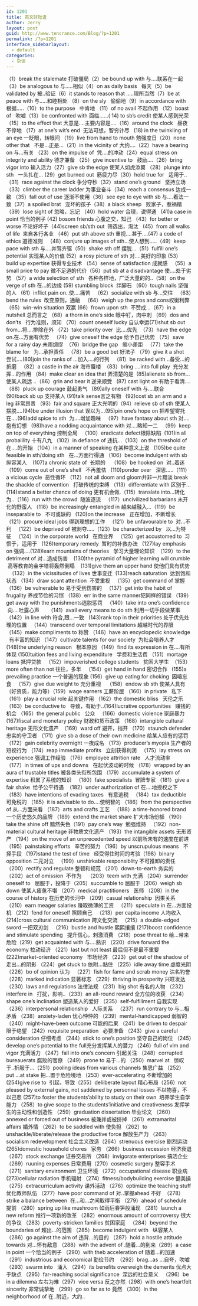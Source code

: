 ```yaml
---
id: 1201
title: 英文好短语
author: Jerry
layout: post
guid: http://www.tencrance.com/Blog/?p=1201
permalink: /?p=1201
interface_sidebarlayout:
  - default
categories:
  - 杂谈
---
```

（1）break the stalemate 打破僵局（2）be bound up with 与&#8230;.联系在一起（3）be analogous to 与&#8230;..相似（4）on as daily basis <wbr /> <wbr /> 每天（5）be validated by 被..验证（6）it stands to reason that &#8230;..理所当然（7）be at peace with 与&#8230;..和睦相处 （8）on the sly <wbr /> <wbr /> 偷偷地（9）in accordance with 根据&#8230;..（10）to the purpose <wbr /> <wbr /> 中肯地 （11）of no avail 不起作用 （12）boast of <wbr /> <wbr /> 吹嘘（13）be confronted with 面临&#8230;&#8230;( 14) to sb&#8217;s credit 使某人感到光荣（15）to the effect that 大意是&#8230;.主要内容是&#8230;.（16）around the clock <wbr /> <wbr /> 昼夜不停地 （17）at one&#8217;s wit&#8217;s end <wbr /> <wbr /> 无法可想，智穷计尽 <wbr /> <wbr /> (18) in the twinkling of an eye 一眨眼，转眼间 （19）live from hand to mouth 勉强度日（20）none other that <wbr /> <wbr /> 不是&#8230;正是&#8230;（21）in the vicinity of 大约&#8230;.（22）have a bearing on 与&#8230;有关 （23）on the impulse of <wbr /> <wbr /> 凭&#8230;.的冲动（24）equal stress on integrity and ability 德才兼备 （25）give incentive to <wbr /> <wbr /> 鼓励&#8230;.（26）bring vigor into 输入活力（27）give sb the edge 使某人如虎添翼 （28）plunge into sth <wbr /> <wbr /> 一头扎在&#8230; (29）get burned out <wbr /> <wbr /> 筋疲力尽（30）hold true for <wbr /> <wbr /> 适用于..（31）race against the clock 争分夺秒（32）stand one&#8217;s ground <wbr /> <wbr /> 坚持立场 （33）climber the career ladder 为事业奋斗（34）reach a consensus 达成一致 （35）fall out of use 逐渐不使用（36）see eye to eye with sb 与&#8230;.看法一致（37）a spoiled brat <wbr /> <wbr /> <wbr /> 宠坏的孩子（38）a black sheep <wbr /> <wbr /> 败家子，惹祸精 （39）lose sight of 忽略，忘记 （40）hold water 合理，说得通 <wbr /> <wbr /> (41)a case in point 恰当的例子 (42) bosom friends 心腹之交，知己 （43）for better or worse 不论好坏子（44)screen sb/sth out <wbr /> <wbr /> 筛选出，淘汰 <wbr /> <wbr /> (45）from all walks of life <wbr /> <wbr />来自各行各业 （46）put sth above sth 重视&#8230;.甚于&#8230;.(47) a code of ethics 道德准则 <wbr /> <wbr /> （48）conjure up images of sth&#8230;使人想到&#8230;..（49）keep pace with sth 与&#8230;.并驾齐驱（50）shake sth off 摆脱&#8230;（51）fulfill one&#8217;s potential 实现某人的价值 (52）a rosy picture of sth 对&#8230;.美好的印象 (53）build up expertise 获得专业技术 （54）sense of satisfaction 成就感 <wbr /> <wbr /> （55）a small price to pay 微不足道的代价（56）put sb at a disadvantage 使&#8230;.处于劣势 （57）a wide selection of sth <wbr /> <wbr /> 各种各样地，广泛大量的的..（58）on the verge of sth 在&#8230;的边缘 (59) stumbling block <wbr /> <wbr />绊脚石 （60）tough nails 坚强的人 <wbr /> <wbr /> (61）inflict pain on..使&#8230;.痛苦 <wbr /> <wbr /> （62）socialize with sb 与&#8230;交往 <wbr /> <wbr /> （63）bend the rules <wbr /> <wbr /> 改变原则，通融 <wbr /> <wbr /> （64）weigh up the pros and cons权衡利弊 （65）win-win situation 双赢 (66）frown upon sth <wbr /> <wbr /> 不赞成&#8230;（67）in a nutshell 总而言之 （68）a thorn in one&#8217;s side 眼中钉，肉中刺 （69）dos and don&#8217;ts <wbr /> <wbr /> 行为准则，须知 （70）count oneself lucky 自认幸运(71)shut sb out from&#8230;将&#8230;.排除在外 （72）take priority over <wbr /> <wbr /> 比&#8230;.优先 <wbr /> <wbr />（73）have the edge on.在&#8230;方面有优势 <wbr /> <wbr /> （74）give oneself the edge 给予自己优势 （75）save for a rainy day 未雨绸缪 <wbr /> <wbr /> （76）bridge the gap <wbr /> <wbr /> 缩小差距 <wbr /> <wbr /> （77）take the blame for <wbr /> <wbr /> 为&#8230;承担责任 <wbr /> <wbr /> （78）be a good bet 好法子 （79）give it a shot <wbr /> <wbr /> 尝试&#8230;.(80)join the ranks of &#8230;加入&#8230;.的行列 <wbr /> <wbr /> （81）be racked with ..备受&#8230;的折磨 <wbr /> <wbr /> （82）a castle in the air 海市蜃楼 <wbr /> <wbr />（83）bring &#8230;.into full play <wbr /> <wbr /> 充分发挥&#8230;的作用 （84）make clear an idea that 弄清楚的是 <wbr /> <wbr />(85)alienate sb from&#8230;使某人疏远 ..（86）grin and bear it 逆来顺受 <wbr /> <wbr /> (87) cast light on 有助于看清&#8230;.（88）pluck up courage 鼓起勇气 <wbr /> <wbr /> (89)ally oneself with 与&#8230;.联合 <wbr /> <wbr /> <wbr /> (90)back sb up 支持某人 (91)talk sense言之有物 <wbr /> <wbr /> (92)cost sb an arm and a leg 非常昂贵 （93）fair and square 正大光明的（94）relieve sb of sth 使某人摆脱&#8230;.(94)be under illusion that 误以为&#8230;(95)pin one&#8217;s hope on 把希望寄托在&#8230;.(96)add spice to sth <wbr /> <wbr /> 为&#8230;.增加趣味 <wbr /> <wbr /> （97）have fantasy about sth 对&#8230;.抱有幻想 <wbr /> <wbr /> (98)have a nodding acquaintance with 对&#8230;.略知一二 <wbr /> <wbr /> （99）keep on top of everything 控制全局 <wbr /> <wbr /> （100）eradicate defect根除缺陷 <wbr /> <wbr /> (101)in all probalility 十有八九 （102）in defiance of 违抗&#8230;（103）on the threshold of 在&#8230;.的开始 （104）in a manner of speaking 在某种意义上说 <wbr /> <wbr /> (105)be quite feasible in sth/doing sth <wbr /> <wbr /> 在&#8230;方面行得通 （106）become indulgent with sb 纵容某人 <wbr /> <wbr /> <wbr /> (107)a chronic state of <wbr /> <wbr /> 长期的 <wbr /> <wbr /> <wbr /> （108）be hooked on <wbr /> <wbr />对..着迷 <wbr /> <wbr /> <wbr /> <wbr /> （109）come out of one&#8217;s shell <wbr /> <wbr /> 不再羞怯 <wbr /> <wbr /> (110)ponder over <wbr /> <wbr /> 深思&#8230;..（111）a vicious cycle <wbr /> <wbr /> 恶性循环 （112）not all doom and gloom并非一片黯淡 break the shackle of convention <wbr /> <wbr /> 打破传统的束缚 （113）differentiate with 区别于&#8230;(114)stand a better chance of doing 更有机会做.（115）translate into&#8230;转化为..（116）run with the crowd <wbr /> <wbr /> 随波逐流 <wbr /> <wbr /> （117）uncivilized barbarians 未开化的野蛮人 （118）be increasingly entangled in 越来越融入&#8230;（119）be inseparable to <wbr /> <wbr /> 不可或缺的 <wbr /> <wbr /> (120)on the increase <wbr /> <wbr /> 正在增加，不断增长 （121）procure ideal jobs 得到理想的工作 <wbr /> <wbr /> （121）be unfavourable to <wbr /> <wbr /> 对&#8230;不利 <wbr /> <wbr /> （122）be deprived of 被剥夺&#8230;..（123）be characterized by <wbr /> <wbr /> 以&#8230;为特征 <wbr /> <wbr /> <wbr /> （124）in the corporate world <wbr /> <wbr /> <wbr /> 在商业界 <wbr /> <wbr /> （125）get accustomed to <wbr /> <wbr /> 习惯于，适用于 <wbr /> <wbr /> (126)temporary remedy <wbr /> <wbr /> 暂时的补救办法 <wbr /> <wbr /> (127)lay emphasis on 强调&#8230;.(128)learn mountains of theories <wbr /> <wbr /> 学习大量理论知识 <wbr /> <wbr /> （129）to the detriment of 对&#8230;造成伤害 <wbr /> <wbr /> <wbr /> (130)the pyramid of higher learning will crumble <wbr /> <wbr /> 高等教育的金字塔将轰然倒塌 <wbr /> <wbr /> <wbr /> (131)give them an upper hand 使他们具有优势 <wbr /> <wbr /> （132）in the vicissitudes of lives 世事变迁 <wbr /> <wbr />(133)reach saturation <wbr /> <wbr /> 达到饱和状态 （134）draw scant attention <wbr /> <wbr /> 不受重视 <wbr /> <wbr /> （135）get command of 掌握 <wbr /> <wbr /> （136）be vulnerable to 易于受到伤害的 <wbr /> <wbr /> （137）get into the habit of frugality 养成节俭的习惯 （138）err in the same manner犯同样的错误 （139）get away with the punishments逃脱惩罚 <wbr /> <wbr /> （140）take into one&#8217;s confidence <wbr /> <wbr /> 向&#8230;.吐露心声 <wbr /> <wbr /> <wbr /> <wbr /> <wbr /> （141）avail every means to do sth 利用一切手段做某事 <wbr /> <wbr /> （142）in line with 符合,跟&#8230;一致 <wbr /> <wbr /> (143)rank top in their priorities 处于优先处理的位置 <wbr /> <wbr /> （144）transcend over temporal limitations 超越时代的界限 <wbr /> <wbr /> （145）make compliments to 称赞 （146）have an encyclopedic knowledge <wbr /> <wbr /> 有丰富的知识 （147）cultivate talents for our society <wbr /> <wbr />为社会培养人才 (148)the underlying reason <wbr /> <wbr /> 根本原因 （149）find its expression in 在&#8230;.有所体现 (150)tuition fees and living expenditure <wbr /> <wbr /> 学费和生活费 （151）mortage loans 抵押贷款 <wbr /> <wbr /> （152）impoverished college students <wbr /> <wbr /> 贫困大学生 <wbr /> <wbr />（153）more often than not 往往，多半 <wbr /> <wbr /> （154）get hand in hand 密切合作 <wbr /> <wbr /> (155)a prevailing practice 一个普遍的现象 (156）give up eating for choking <wbr /> <wbr /> 因噎忘食 <wbr /> <wbr /> （157）give due weight to 充分重视 <wbr /> <wbr /> <wbr /> （158）endow sb sth 使某人具有（好资质，能力等）（159）wage earners 工薪阶层 （160）in private <wbr /> <wbr /> 私下 （161）play a crucial role 起关键作用 （162）the domestic bliss <wbr /> <wbr /> 天伦之乐 （163）be conductive to <wbr /> <wbr /> 导致，有助于..(164)lucrative opportunities <wbr /> <wbr /> 赚钱的机会 （165）the general public <wbr /> <wbr /> 公众 <wbr /> <wbr /> （166）domestic violence 家庭暴力 (167)fiscal and monetary policy 财政和货币政策 （168）intangible cultural heritage 无形文化遗产 <wbr /> <wbr /> （169）ward off 避开，挡开 （170）staunch defender 忠实的守卫者 （171）give sb a dose of their own medicine 给某人应有的惩罚 <wbr /> <wbr />（172）gain celebrity overnight 一夜成名 （173）producer&#8217;s myopia 生产者的短视行为 （174）reap immediate profits <wbr /> <wbr /> 立刻获得利润 <wbr /> <wbr /> （175）lay stress on experience 强调工作经验 （176）employee attrition rate <wbr /> <wbr /> 人才流动率 <wbr /> <wbr /> <wbr /> <wbr /> （177）in times of ups and downs <wbr /> <wbr /> <wbr /> 在起伏波动的时候 （178）wrapped by an aura of trustable titles 被各类头衔所包围 （179）accumulate a system of expertise 积累了系统的知识 <wbr /> <wbr /> （180）fake specialists <wbr /> <wbr /> 冒牌专家 （181）give a fair shake <wbr /> <wbr /> 给予公平待遇 <wbr /> <wbr />（182）under authorization of 在&#8230;.地授权之下 <wbr /> <wbr /> （183）have intentions of evading taxes <wbr /> <wbr /> 有意逃税 <wbr /> <wbr /> （184）tax deductible <wbr /> <wbr /> <wbr /> 可免税的 （185）it is advisable to do&#8230;.使明智的 （186）from the perspective of 从&#8230;方面来看 （187）arts and crafts 工艺 <wbr /> <wbr /> （188）a time-honored brand 一个历史悠久的品牌 （189）extend the market share 扩大市场份额 （190）take the shine off 黯然失色（191）pay one&#8217;s way <wbr /> <wbr /> 勉强维持 <wbr /> <wbr /> （192）non-material cultural heritage 非物质文化遗产 （193）the intangible assets 无形资产 （194）on the move of an unprecedented speed 以前所未有的速度在前进 （195）painstaking efforts <wbr /> <wbr /> 辛苦的努力 （196）by unscrupulous means <wbr /> <wbr /> 不择手段 <wbr /> <wbr /> <wbr />(197)stand the test of time <wbr /> <wbr /> 经受得住时间的考验（198）binary opposition 二元对立 <wbr /> <wbr /> （199）unshirkable responsiblity 不可推卸的责任 （200）rectify and regulate 整顿和规范 （201）down-to-earth 务实的 <wbr /> <wbr /> （202）act of omission <wbr /> <wbr /> 不作为 <wbr /> <wbr /> <wbr /> （203）teem with 充满 （204）surrender oneself to <wbr /> <wbr /> 屈服于，投降于（205）succumble to 屈服于（206）weigh sb down 使某人疲惫不堪 （207）medical practitioners <wbr /> <wbr /> 医师 （208）in the course of history 在历史的长河中 （209）casual relationship <wbr /> <wbr /> 因果关系 <wbr /> <wbr /> （210）earn meager salaries 赚取微薄的工资 <wbr /> <wbr /> （211）speculate in 在&#8230;方面投机 （212）fend for oneself 照顾自己 <wbr /> <wbr /> （213）per capita income 人均收入 <wbr /> <wbr /> (214)cross cultural communication 跨文化交流 <wbr /> <wbr /> （215）a double-edged sword 一把双刃剑 <wbr /> <wbr /> （216）bustle and hustle 熙熙攘攘 (217)boost confidence and stimulate spending <wbr /> <wbr /> 提升信心，刺激消费 （218）pose threat to 给&#8230;带来危险（219）get acquainted with 与&#8230;.熟识 （220）drive forward the economy 拉动经济 （221）last but not least 最后但不是最不重要 (222)market-oriented economy <wbr /> <wbr /> 市场经济 （223）get out of the shadow of 走出&#8230;的阴影 （224）get stuck to 依附&#8230;黏住 （225）idle away time 虚度光阴 （226）bo of opinion 认为 <wbr /> <wbr /> （227）fish for fame and scrab money 沽名钓誉 （228）marked indication 显著标志 （229）thriving in prosperity 兴旺发达 （230）laws and regulations 法律法规 （231）big shot 有名的人物 （232）interfere in <wbr /> <wbr /> 打扰，影响..（233）an all-round reward 全方位的收获 （234）shape one&#8217;s inclination 塑造某人的爱好 （235）self-fulfillment 自我实现 （236）interpersonal relationship <wbr /> <wbr /> 人际关系 <wbr /> <wbr /> （237）run contrary to 与&#8230;相矛盾 （238）anxiety-laden 忧心忡忡的 （239）mental-handicapped 弱智的 （240）might-have-been outcome 可能的后果 （241）be driven to despair限于绝望 （242）requisite preparation <wbr /> <wbr /> 必要准备 （243）give a careful consideration 仔细考虑 （244）stick to one&#8217;s position 坚守自己的岗位 （245）develop one&#8217;s potential to the full充分发挥某人的潜力 （246）full of vim and vigor 充满活力 （247）fall into one&#8217;s concern 引起关注 （248）corrupted bureauerats 腐败的官僚 （249）prone to 易于&#8230;的 （250）marvel at <wbr /> <wbr /> 惊叹于..折服于&#8230;（251）pooling ideas from various channels 集思广益 （252）put &#8230;at stake 把&#8230;置于危险境地 （253）ever-accelerating 不断增加的 (254)give rise to <wbr /> <wbr /> 引起，导致（255）deliiberate layout 精心布局（256）not pleased by external gains, not saddened by personnal losses 不以物喜，不以己悲 (257)to foster the students&#8217;ability to study on their own <wbr /> <wbr />培养学生自学能力 （258）to give scope to the students&#8217;initiative and creativeness 发挥学生的主动性和创造性 （259）graduation dissertation 毕业论文 （260）annexed or forced out of business 被兼并或被挤掉 （261）extramarital affairs 婚外情 （262）to be saddled with 使负担 （262）to unshackle/liberate/release the productive force 解放生产力 （263）socialism redevelopment 社会主义改造（264）strenuous exercise 剧烈运动 <wbr /> <wbr /> (265)domestic household chores <wbr /> <wbr /> 家务 （266）business recession 经济衰退 （267）stock exchange 证券交易所 （268）invigorate enterprises 搞活企业 （269）ruuning expenses 日常费用（270）cosmetic surgery 整容手术 （271）sanitary environment 卫生环境 （272）occupational disease 职业病 (273)cellular radiation 手机辐射 （274）fitness/bodybuilding exercise 健美操 （275）extracurriculum activity 课外活动 （276）optimize the teaching stuff 优化教师队伍 （277）have poor command of 对..掌握ahead 不好 <wbr /> <wbr />（278）strike a balance between <wbr /> <wbr /> 在&#8230;和&#8230;之间取得平衡 （279）ahead of schedule 提前 （280）spring up like mushroom 如雨后春笋般涌现 （281）launch a new reform 推行一项新的改革 （282）enormous amount of controversy 很大的争议 （283）poverty-stricken families 贫困家庭 <wbr /> <wbr /> （284）beyond the boundaries of 超出&#8230;的范围 （285）become indulgent with <wbr /> <wbr /> 纵容某人 （286）go against the aim of 违背&#8230;的目的 （287）hold a hostile attitude towards 对&#8230;怀有敌意 （288）with the advent of .随着&#8230;的到来（289）a case in point 一个恰当的例子 （290）with theb acceleration of 随着&#8230;的加速 （291）industrious and economical 勤俭节约 <wbr /> <wbr /> （292）brag&#8230;as &#8230;自夸，吹嘘 （293）swarm into <wbr /> <wbr /> 涌入 （294）its benefits overweigh the demerits 优点大于缺点 （295）far-reaching social significance <wbr /> <wbr /> 深远的社会意义 <wbr /> <wbr /> （296）be in a dilemma 左右为难（297）vice versa 反之亦然（298）with one&#8217;s heartfelt sincerity 非常诚挚地 （299）go so far as to 竟然 （300）in the neighborhood of 在..附近，大约..